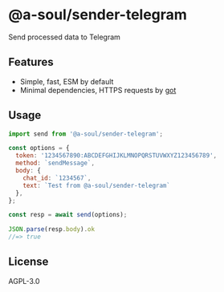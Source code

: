 # @a-soul/sender-telegram

Send processed data to Telegram

## Features

- Simple, fast, ESM by default
- Minimal dependencies, HTTPS requests by [got](https://github.com/sindresorhus/got)

## Usage

```js
import send from '@a-soul/sender-telegram';

const options = {
  token: '1234567890:ABCDEFGHIJKLMNOPQRSTUVWXYZ123456789',
  method: `sendMessage`,
  body: {
    chat_id: `1234567`,
    text: `Test from @a-soul/sender-telegram`
  },
};

const resp = await send(options);

JSON.parse(resp.body).ok
//=> true
```

## License

AGPL-3.0

